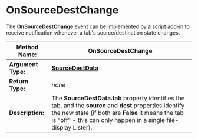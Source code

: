 # OnSourceDestChange

The **OnSourceDestChange** event can be implemented by a [script add-in](/Manual/scripting/script_add-ins/README.md) to receive notification whenever a tab's source/destination state changes.

| **Method Name:** | OnSourceDestChange |
| --- | --- |
| **Argument Type:** | **[SourceDestData](../scripting_objects/sourcedestdata.md)** |
| **Return Type:** | *none* |
| **Description:** | The **SourceDestData.tab** property identifies the tab, and the **source** and **dest** properties identify the new state (if both are **False** it means the tab is "off" - this can only happen in a single file-display Lister). |

